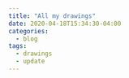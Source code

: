 ```yaml
---
title: "All my drawings"
date: 2020-04-18T15:34:30-04:00
categories:
  - blog
tags:
  - drawings
  - update
---
```

